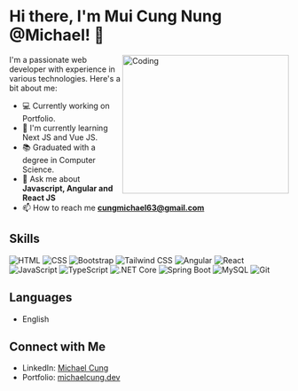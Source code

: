 # Hi there, I'm Mui Cung Nung @Michael! 👋

<img align="right" alt="Coding" width="300" height="250" src="https://raw.githubusercontent.com/hasibul-hasan-shuvo/hasibul-hasan-shuvo/main/images/coding-boy.gif">
I'm a passionate web developer with experience in various technologies. Here's a bit about me:

- 💻 Currently working on Portfolio.
- 🌱 I'm currently learning Next JS and Vue JS.
- 📚 Graduated with a degree in Computer Science.
- 💬 Ask me about **Javascript, Angular and React JS**
- 📫 How to reach me **cungmichael63@gmail.com**

## Skills
![HTML](https://img.shields.io/badge/-HTML-E34F26?style=for-the-badge&logo=html5&logoColor=white)
![CSS](https://img.shields.io/badge/-CSS-1572B6?style=for-the-badge&logo=css3&logoColor=white)
![Bootstrap](https://img.shields.io/badge/-Bootstrap-563D7C?style=for-the-badge&logo=bootstrap&logoColor=white)
![Tailwind CSS](https://img.shields.io/badge/-Tailwind%20CSS-38B2AC?style=for-the-badge&logo=tailwind-css&logoColor=white)
![Angular](https://img.shields.io/badge/-Angular-DD0031?style=for-the-badge&logo=angular&logoColor=white)
![React](https://img.shields.io/badge/-React-61DAFB?style=for-the-badge&logo=react&logoColor=white)
![JavaScript](https://img.shields.io/badge/-JavaScript-F7DF1E?style=for-the-badge&logo=javascript&logoColor=black)
![TypeScript](https://img.shields.io/badge/-TypeScript-3178C6?style=for-the-badge&logo=typescript&logoColor=white)
![.NET Core](https://img.shields.io/badge/-.NET%20Core-512BD4?style=for-the-badge&logo=.net&logoColor=white)
![Spring Boot](https://img.shields.io/badge/-Spring%20Boot-6DB33F?style=for-the-badge&logo=spring&logoColor=white)
![MySQL](https://img.shields.io/badge/-MySQL-4479A1?style=for-the-badge&logo=mysql&logoColor=white)
![Git](https://img.shields.io/badge/-Git-F05032?style=for-the-badge&logo=git&logoColor=white)

## Languages
- English

## Connect with Me
- LinkedIn: [Michael Cung](https://www.linkedin.com/in/michaelcung-dev/)
- Portfolio: [michaelcung.dev](https://michaelcung-dev-git-master-michael-cungs-projects.vercel.app/)
